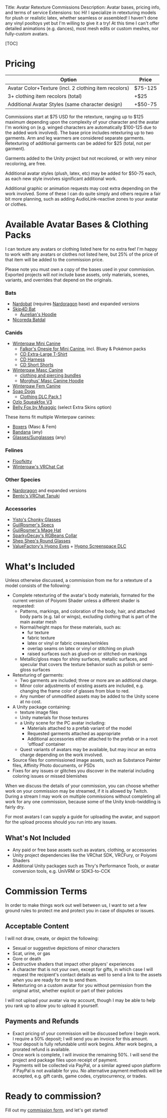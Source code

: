 Title: Avatar Retexture Commissions
Description: Avatar bases, pricing info, and terms of service
Extensions: toc
Hi! I specialize in retexturing models for plush or realistic latex, whether seamless or assembled! I haven't done any vinyl pooltoys yet but I'm willing to give it a try! At this time I can't offer detailed animations (e.g. dances), most mesh edits or custom meshes, nor fully-custom avatars.

[TOC]

# Pricing

| Option                                                | Price   |
| ----------------------------------------------------- | ------- |
| Avatar Color+Texture (incl. 2 clothing item recolors) | $75-125 |
| 3+ clothing item recolors (total)                     | +$25    |
| Additional Avatar Styles (same character design)      | +$50-75 |

Commissions start at $75 USD for the retexture, ranging up to $125 maximum depending upon the complexity of your character and the avatar I'm working on (e.g. winged characters are automatically $100-125 due to the added work involved). The base price includes retexturing up to two garments. Arm and leg warmers are considered separate garments. Retexturing of additional garments can be added for $25 (total, not per garment).

Garments added to the Unity project but not recolored, or with very minor recoloring, are free.

Additional avatar styles (plush, latex, etc) may be added for $50-75 each, as each new style involves significant additional work.

Additional graphic or animation requests may cost extra depending on the work involved. Some of these I can do quite simply and others require a fair bit more planning, such as adding AudioLink-reactive zones to your avatar or clothes.

# Available Avatar Bases & Clothing Packs

I can texture any avatars or clothing listed here for no extra fee! I'm happy to work with any avatars or clothes not listed here, but 25% of the price of that item will be added to the commission price.

Please note you must own a copy of the bases used in your commission. Exported projects will *not* include base assets, only materials, scenes, variants, and overrides that depend on the originals.

### Bats

- [Nardobat](https://morghus.gumroad.com/l/nardobat?layout=profile&recommended_by=library) (requires [Nardoragon](https://nardoiri.gumroad.com/l/Nardoragon) base) and expanded versions
- [Skip4D Bat](https://skip4d.gumroad.com/l/batbase)
    - [Aurelian's Hoodie](https://aurelianborealis.gumroad.com/l/BatHood)
- [Nicoreda Batdal](https://nicoreda.gumroad.com/l/batdal)
 
### Canids

- [Winterpaw Mini Canine](https://juliawinterpaw.gumroad.com/l/minicanine)
    - [Falkor's Onesie for Mini Canine](https://agneyhero.gumroad.com/l/minionesie), incl. Bluey & Pokémon packs
    - [CD Extra-Large T-Shirt](https://cypressdesigns.gumroad.com/l/WPXLTshirt)
    - [CD Harness](https://cypressdesigns.gumroad.com/l/MCHarness)
    - [CD Short Shorts](https://cypressdesigns.gumroad.com/l/WPShortShorts)
- [Winterpaw Masc Canine](https://juliawinterpaw.gumroad.com/l/canine)
    - [clothing and piercing bundles](https://juliawinterpaw.gumroad.com/l/canine)
    - [Morghus' Masc Canine Hoodie](https://morghus.gumroad.com/l/winterpawcaninehoodie)
- [Winterpaw Fem Canine](https://juliawinterpaw.gumroad.com/l/vrchatcanine)
- [Soap Dogs](https://ironicsoap.gumroad.com/l/SoapDogs)
	- [Clothing DLC Pack 1](https://ironicsoap.gumroad.com/l/catclothes)
- [Ozlo Squeakfox V3](https://ozlofox.gumroad.com/l/squeakfox_v3)
- [Belly Fox by Myaggic](https://myaggic.gumroad.com/l/wyKfJ) (select Extra Skins option)

These items fit multiple Winterpaw canines:

- [Boxers](https://juliawinterpaw.gumroad.com/l/boxers) (Masc & Fem)
- [Bandana](https://juliawinterpaw.gumroad.com/l/vrchatbandana?layout=profile) (any)
- [Glasses/Sunglasses](https://juliawinterpaw.gumroad.com/l/glasses?layout=profile) (any)

### Felines

- [Floofkitty](https://unlikelyfloof.gumroad.com/l/FloofKitty)
- [Winterpaw's VRChat Cat](https://juliawinterpaw.gumroad.com/l/vrchatcat)

### Other Species

- [Nardoragon](https://nardoiri.gumroad.com/l/Nardoragon) and expanded versions
- [Bento's VRChat Tanuki](https://bentobox.gumroad.com/l/TanukiVR)

### Accessories

- [Yisto's Chonky Glasses](https://yisto.gumroad.com/l/WXzhz)
- [GuilRosmer's Specs](https://guilrosmer.gumroad.com/l/XgBnN)
- [GuilRosmer's Mage Hat](https://guilrosmer.gumroad.com/l/vmfcdk)
- [SparkyDecay's RGBeans Collar](https://sparkydecay.gumroad.com/l/RGBeans)
- [Shep Shep's Round Glasses](https://shepshep.gumroad.com/l/rglass?layout=profile)
- [ValueFactory's Hypno Eyes](https://valuef.gumroad.com/l/hypno-eyes) + [Hypno Screenspace DLC](https://valuef.gumroad.com/l/hypno-screenspace)

<!-- - June's Inflatable Valve -->

# What's Included

Unless otherwise discussed, a commission from me for a retexture of a model consists of the following:

- Complete retexturing of the avatar's body materials, formated for the current version of Poiyomi Shader unless a different shader is requested:
    - Patterns, markings, and coloration of the body, hair, and attached body parts (e.g. tail or wings), excluding clothing that is part of the main avatar mesh
    - Normal/height maps for these materials, such as:
        - fur texture
        - fabric texture
        - latex or vinyl or fabric creases/wrinkles
        - overlap seams on latex or vinyl or stitching on plush
        - raised surfaces such as glued-on or stitched-on markings
    - Metallic/gloss maps for shiny surfaces, metallic surfaces, and specular that covers the texture behavior such as polish or semi-gloss surfaces
- Retexturing of garments:
    - Two garments are included; three or more are an addtional charge.
    - Minor color adjustments of existing assets are included, e.g. changing the frame color of glasses from blue to red.
    - Any number of unmodified assets may be added to the Unity scene at no cost.
- A Unity package containing:
    - texture image files
    - Unity materials for those textures
    - a Unity scene for the PC avatar including:
        - Materials attached to a prefab variant of the model
        - Requested garments attached as appropriate
        - Additional accessories either attached to the prefab or in a root 'offload' container
    - Quest variants of avatars may be available, but may incur an extra charge depending on the work involved.
- Source files for commissioned image assets, such as Substance Painter files, Affinity Photo documents, or PSDs
- Fixes for any issues or glitches you discover in the material including coloring issues or missed blemishes

When we discuss the details of your commission, you can choose whether work on your commission may be streamed, if it is allowed by Twitch. During a stream I may work on multiple commissions without completing all work for any one commission, because some of the Unity knob-twiddling is fairly dry.

For most avatars I can supply a guide for uploading the avatar, and support for the upload process should you run into any issues.

## What's Not Included

- Any paid or free base assets such as avatars, clothing, or accessories
- Unity project dependencies like the VRChat SDK, VRCFury, or Poiyomi Shaders
- Additional Unity packages such as Thry's Performance Tools, or avatar conversion tools, e.g. UniVRM or SDK3-to-CCK

# Commission Terms

In order to make things work out well between us, I want to set a few ground rules to protect me and protect you in case of disputes or issues.

## Acceptable Content

I will not draw, create, or depict the following:

- Sexual or suggestive depictions of minor characters
- Scat, urine, or gas
- Gore or death
- Destructive shaders that impact other players' experiences
- A character that is not your own, except for gifts, in which case I will request the recipient's contact details as well to send a link to the assets *when* you are ready for me to send them.
- Retexturing on a custom avatar for you without permission from the original artist, whether explicit or part of their policies

I will not upload your avatar via my account, though I may be able to help you rank up to allow you to upload it yourself.

## Payments and Refunds

- Exact pricing of your commission will be discussed before I begin work. I require a 50% deposit; I will send you an invoice for this amount.
- Your deposit is fully refundable until work begins. After work begins, a prorated refund is available.
- Once work is complete, I will invoice the remaining 50%. I will send the project and package files upon receipt of payment. 
- Payments will be collected via PayPal, or a similar agreed upon platform if PayPal is not available for you. No alternative payment methods will be accepted, e.g. gift cards, game codes, cryptocurrency, or trades.

# Ready to commission?

Fill out my [commission form](https://files.sqkyote.me/apps/forms/s/PRqzt9xeDJyJWsCF4D4ZTYZF), and let's get started!